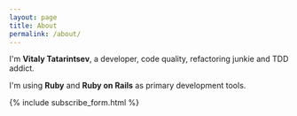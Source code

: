 ```yaml
---
layout: page
title: About
permalink: /about/
---
```


I'm **Vitaly Tatarintsev**, a developer, code quality, refactoring junkie and TDD addict.

I'm using **Ruby** and **Ruby on Rails** as primary development tools.

<div class="subscribe-form margin-top-100">
  {% include subscribe_form.html %}
</div>
